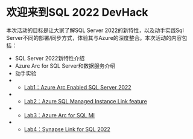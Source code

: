 # 欢迎来到SQL 2022 DevHack

本次活动的目标是让大家了解SQL Server 2022的新特性，以及动手实践Sql Server不同的部署/同步方式，体验其与Azure的深度整合。本次活动的内容包括：
- SQL Server 2022新特性介绍
- Azure Arc for SQL Server和数据服务介绍
- 动手实验
- - [Lab1：Azure Arc Enabled SQL Server 2022](./Lab1/Azure%20Arc%20Enabled%20SQL%20Server.md)
- - [Lab2：Azure SQL Managed Instance Link feature](./Lab2/Azure%20SQL%20Managed%20Instance%20Link%20feature.md)
- - [Lab3：Azure Arc for SQL MI](./Lab3/README.md)
- - [Lab4：Synapse Link for SQL 2022](./Lab4/README.md)
